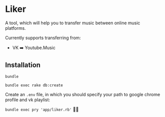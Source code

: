 # Liker
A tool, which will help you to transfer music between online music platforms.

Currently supports transferring from:
* VK ➡️ Youtube.Music

## Installation
`bundle`

`bundle exec rake db:create`

Create an `.env` file, in which you should specify your path to google chrome profile and vk playlist:

`bundle exec pry 'app/liker.rb'`
🙌🏻
